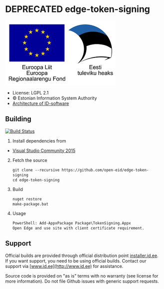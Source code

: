 # DEPRECATED edge-token-signing

![European Regional Development Fund](https://github.com/open-eid/DigiDoc4-Client/blob/master/client/images/EL_Regionaalarengu_Fond.png "European Regional Development Fund - DO NOT REMOVE THIS IMAGE BEFORE 05.03.2020")

 * License: LGPL 2.1
 * &copy; Estonian Information System Authority
 * [Architecture of ID-software](http://open-eid.github.io)

## Building
[![Build Status](https://ci.appveyor.com/api/projects/status/github/open-eid/edge-token-signing?branch=master&svg=true)](https://ci.appveyor.com/project/open-eid/edge-token-signing)

 1. Install dependencies from
   * [Visual Studio Community 2015](https://www.visualstudio.com/vs/community/)

 2. Fetch the source

        git clone --recursive https://github.com/open-eid/edge-token-signing
        cd edge-token-signing

 3. Build

        nuget restore
        make-package.bat

 4. Usage

        PowerShell: Add-AppxPackage Package\TokenSigning.Appx
        Open Edge and use site with client certificate requirement.

## Support
Official builds are provided through official distribution point [installer.id.ee](https://installer.id.ee). If you want support, you need to be using official builds. Contact our support via [www.id.ee](http://www.id.ee) for assistance.

Source code is provided on "as is" terms with no warranty (see license for more information). Do not file Github issues with generic support requests.
